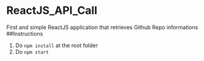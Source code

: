 # ReactJS_API_Call
First and simple ReactJS application that retrieves Github Repo informations
##Instructions
1. Do `npm install` at the root folder
2. Do `npm start`
